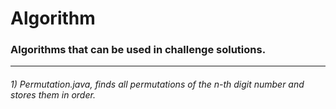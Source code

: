 # Algorithm
### Algorithms that can be used in challenge solutions.
---
###### 1) Permutation.java, finds all permutations of the n-th digit number and stores them in order.
